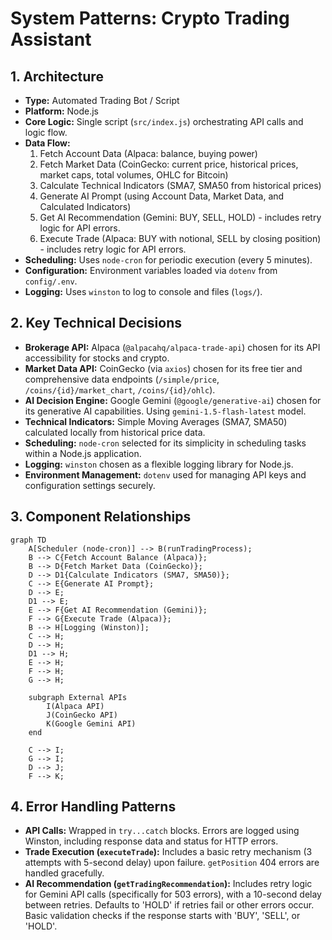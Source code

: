 # System Patterns: Crypto Trading Assistant

## 1. Architecture

- **Type:** Automated Trading Bot / Script
- **Platform:** Node.js
- **Core Logic:** Single script (`src/index.js`) orchestrating API calls and logic flow.
- **Data Flow:**
    1.  Fetch Account Data (Alpaca: balance, buying power)
    2.  Fetch Market Data (CoinGecko: current price, historical prices, market caps, total volumes, OHLC for Bitcoin)
    3.  Calculate Technical Indicators (SMA7, SMA50 from historical prices)
    4.  Generate AI Prompt (using Account Data, Market Data, and Calculated Indicators)
    5.  Get AI Recommendation (Gemini: BUY, SELL, HOLD) - includes retry logic for API errors.
    6.  Execute Trade (Alpaca: BUY with notional, SELL by closing position) - includes retry logic for API errors.
- **Scheduling:** Uses `node-cron` for periodic execution (every 5 minutes).
- **Configuration:** Environment variables loaded via `dotenv` from `config/.env`.
- **Logging:** Uses `winston` to log to console and files (`logs/`).

## 2. Key Technical Decisions

- **Brokerage API:** Alpaca (`@alpacahq/alpaca-trade-api`) chosen for its API accessibility for stocks and crypto.
- **Market Data API:** CoinGecko (via `axios`) chosen for its free tier and comprehensive data endpoints (`/simple/price`, `/coins/{id}/market_chart`, `/coins/{id}/ohlc`).
- **AI Decision Engine:** Google Gemini (`@google/generative-ai`) chosen for its generative AI capabilities. Using `gemini-1.5-flash-latest` model.
- **Technical Indicators:** Simple Moving Averages (SMA7, SMA50) calculated locally from historical price data.
- **Scheduling:** `node-cron` selected for its simplicity in scheduling tasks within a Node.js application.
- **Logging:** `winston` chosen as a flexible logging library for Node.js.
- **Environment Management:** `dotenv` used for managing API keys and configuration settings securely.

## 3. Component Relationships

```mermaid
graph TD
    A[Scheduler (node-cron)] --> B(runTradingProcess);
    B --> C{Fetch Account Balance (Alpaca)};
    B --> D{Fetch Market Data (CoinGecko)};
    D --> D1{Calculate Indicators (SMA7, SMA50)};
    C --> E{Generate AI Prompt};
    D --> E;
    D1 --> E;
    E --> F{Get AI Recommendation (Gemini)};
    F --> G{Execute Trade (Alpaca)};
    B --> H[Logging (Winston)];
    C --> H;
    D --> H;
    D1 --> H;
    E --> H;
    F --> H;
    G --> H;

    subgraph External APIs
        I(Alpaca API)
        J(CoinGecko API)
        K(Google Gemini API)
    end

    C --> I;
    G --> I;
    D --> J;
    F --> K;
```

## 4. Error Handling Patterns

- **API Calls:** Wrapped in `try...catch` blocks. Errors are logged using Winston, including response data and status for HTTP errors.
- **Trade Execution (`executeTrade`):** Includes a basic retry mechanism (3 attempts with 5-second delay) upon failure. `getPosition` 404 errors are handled gracefully.
- **AI Recommendation (`getTradingRecommendation`):** Includes retry logic for Gemini API calls (specifically for 503 errors), with a 10-second delay between retries. Defaults to 'HOLD' if retries fail or other errors occur. Basic validation checks if the response starts with 'BUY', 'SELL', or 'HOLD'.
